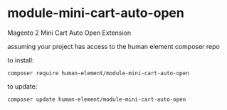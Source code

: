 # module-mini-cart-auto-open
Magento 2 Mini Cart Auto Open Extension

assuming your project has access to the human element composer repo

to install:

```
composer require human-element/module-mini-cart-auto-open
```

to update:

```
composer update human-element/module-mini-cart-auto-open
```

